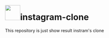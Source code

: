 # <img src="https://www.freepnglogos.com/uploads/instagram-logo-png-transparent-background-hd-3.png" width="50">instagram-clone
This repository is just show result instram's clone
